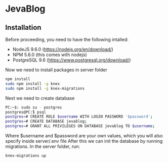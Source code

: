 # JevaBlog

## Installation
Before proceeding, you need to have the following intalled:
 - NodeJS 9.6.0 (https://nodejs.org/en/download/)
 - NPM 5.6.0 (this comes with nodejs)
 - PostgreSQL 9.6 (https://www.postgresql.org/download/)

Now we need to install packages in server folder
```sh
npm install
sudo npm install -g knex
sudo npm install -g knex-migrations
```
Next we need to create database
```sh
PC:~$: sudo su - postgres
postgres@PC:̃$ psql
postgres=# CREATE ROLE $username WITH LOGIN PASSWORD '$password';
postgres=# CREATE DATABASE jevablog;
postgres=# GRANT ALL PRIVILEGES ON DATABASE jevablog TO $username;
```
Where $username and $password are your own values, which you will also specify inside server/.env file
After this we can init the database by running migrations.
In the server folder, run:
```sh
knex-migrations up
```
